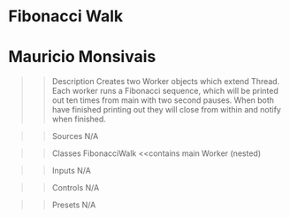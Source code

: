 # Fibonacci Walk
# Mauricio Monsivais

>>Description
  Creates two Worker objects which extend Thread. Each worker runs a Fibonacci sequence, which will be printed out ten times
  from main with two second pauses. When both have finished printing out they will close from within and notify when finished.
  
>>Sources
  N/A

>>Classes
  FibonacciWalk <<contains main
  > Worker (nested)
  
>>Inputs
  N/A
   
>>Controls
  N/A
  
>>Presets
  N/A
